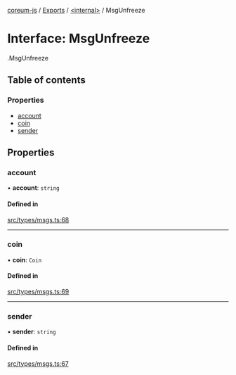 [coreum-js](../README.md) / [Exports](../modules.md) / [<internal\>](../modules/internal_.md) / MsgUnfreeze

# Interface: MsgUnfreeze

[<internal>](../modules/internal_.md).MsgUnfreeze

## Table of contents

### Properties

- [account](internal_.MsgUnfreeze.md#account)
- [coin](internal_.MsgUnfreeze.md#coin)
- [sender](internal_.MsgUnfreeze.md#sender)

## Properties

### account

• **account**: `string`

#### Defined in

[src/types/msgs.ts:68](https://github.com/PyramydLabs/coreum-js/blob/37d165f/src/types/msgs.ts#L68)

___

### coin

• **coin**: `Coin`

#### Defined in

[src/types/msgs.ts:69](https://github.com/PyramydLabs/coreum-js/blob/37d165f/src/types/msgs.ts#L69)

___

### sender

• **sender**: `string`

#### Defined in

[src/types/msgs.ts:67](https://github.com/PyramydLabs/coreum-js/blob/37d165f/src/types/msgs.ts#L67)
